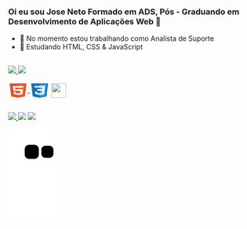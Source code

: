 ### Oi eu sou Jose Neto Formado em ADS, Pós - Graduando em Desenvolvimento de Aplicações Web 👋
- 🔭 No momento estou trabalhando como Analista de Suporte
- 🌱 Estudando HTML, CSS & JavaScript
##
<div align="center style="display: flex" >
  <a href="https://github.com/JP-Neto">
  <img height="180em" src="https://github-readme-stats.vercel.app/api?username=JP-Neto&show_icons=true&theme=dark&&include_all_commits=true&count_private=true"/>
  <img height="180em" src="https://github-readme-stats.vercel.app/api/top-langs/?username=JP-Neto&layout=compact&langs_count=7&theme=dark&"/>
 </div>
<div style="display: inline_block"><br>
<!-- 
   <img align="center" alt="Rafa-Js" height="30" width="40" src="https://raw.githubusercontent.com/devicons/devicon/master/icons/javascript/javascript-plain.svg">
   <img align="center" alt="Rafa-Ts" height="30" width="40" src="https://raw.githubusercontent.com/devicons/devicon/master/icons/typescript/typescript-plain.svg">
   <img align="center" alt="Rafa-React" height="30" width="40" src="https://raw.githubusercontent.com/devicons/devicon/master/icons/react/react-original.svg">
   <img align="center" alt="Rafa-Csharp" height="30" width="40" src="https://construct-static.com/images/v1026/uploads/product/2/defaulticon/1/icon.png">
   <img align="center" alt="Rafa-Python" height="30" width="30" src="https://raw.githubusercontent.com/devicons/devicon/master/icons/python/python-original.svg">
    <img align="right" alt="Rafa-pic" height="150" style="border-radius:50px;"        -->
    
   <img align="center" alt="Rafa-HTML" height="30" width="40" src="https://raw.githubusercontent.com/devicons/devicon/master/icons/html5/html5-original.svg">
  <img align="center" alt="Rafa-CSS" height="30" width="40" src="https://raw.githubusercontent.com/devicons/devicon/master/icons/css3/css3-original.svg"><a/>
  <img align="center"  height="30" width="30" src="https://construct-static.com/images/v1026/uploads/product/2/defaulticon/1/icon.png">
  </div>
  
   ##
   
   <div> 
   
  <a/>
  
  <a href="https://instagram.com/_joseneto" target="_blank"><img src="https://img.shields.io/badge/-Instagram-%23E4405F?style=for-the-badge&logo=instagram&logoColor=white" target="_blank">
  <a href = "mailto:josepereiranetobn@hotmail.com"><img src="https://img.shields.io/badge/-Gmail-%23333?style=for-the-badge&logo=gmail&logoColor=white" target="_blank"></a>
  <a href="https://www.linkedin.com/in/josepneto-45875016a" target="_blank"><img src="https://img.shields.io/badge/-LinkedIn-%230077B5?style=for-the-badge&logo=linkedin&logoColor=white" target="_blank"></a> 
 
  ![Snake animation](https://github.com/rafaballerini/rafaballerini/blob/output/github-contribution-grid-snake.svg)
 
</div>



<!--
**JP-Neto/JP-Neto** is a ✨ _special_ ✨ repository because its `README.md` (this file) appears on your GitHub profile.

Here are some ideas to get you started:

- 🔭 I’m currently working on ...
- 🌱 I’m currently learning ...
- 👯 I’m looking to collaborate on ...
- 🤔 I’m looking for help with ...
- 💬 Ask me about ...
- 📫 How to reach me: ...
- 😄 Pronouns: ...
- ⚡ Fun fact: ...
-->
